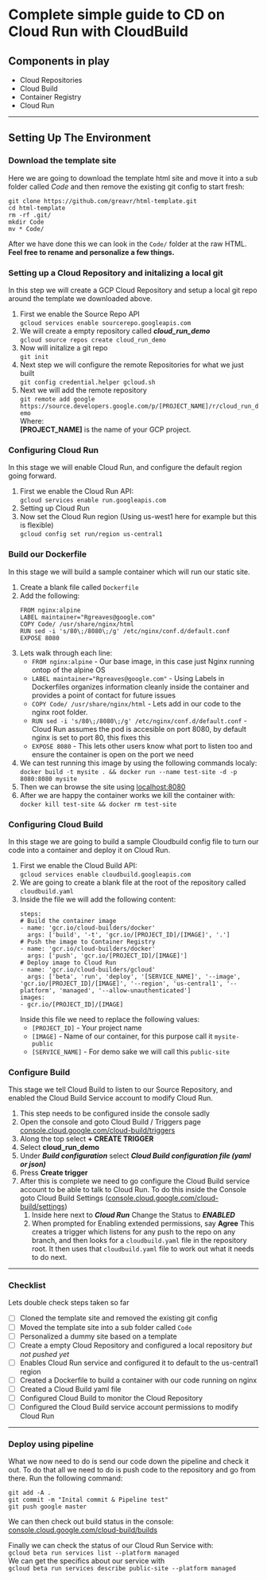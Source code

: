 # Complete simple guide to CD on Cloud Run with CloudBuild

## Components in play
* Cloud Repositories
* Cloud Build
* Container Registry
* Cloud Run
---
## Setting Up The Environment

### Download the template site
Here we are going to download the template html site and move it into a sub folder called *Code* and then remove the existing git config to start fresh:
```
git clone https://github.com/greavr/html-template.git
cd html-template
rm -rf .git/
mkdir Code
mv * Code/
```
After we have done this we can look in the `Code/` folder at the raw HTML.<br />
**Feel free to rename and personalize a few things.**

### Setting up a Cloud Repository and initalizing a local git
In this step we will create a GCP Cloud Repository and setup a local git repo around the template we downloaded above.
1. First we enable the Source Repo API<br />
```gcloud services enable sourcerepo.googleapis.com```
1. We will create a empty repository called ***cloud_run_demo***<br />
```gcloud source repos create cloud_run_demo```
1. Now will initalize a git repo<br />
```git init```
1. Next step we will configure the remote Repositories for what we just built<br />
```git config credential.helper gcloud.sh```
1. Next we will add the remote repository<br />
```git remote add google https://source.developers.google.com/p/[PROJECT_NAME]/r/cloud_run_demo```<br />
Where:<br />
**[PROJECT_NAME]** is the name of your GCP project.

### Configuring Cloud Run
In this stage we will enable Cloud Run, and configure the default region going forward.
1. First we enable the Cloud Run API:<br />
```gcloud services enable run.googleapis.com```
1. Setting up Cloud Run
  1. Now set the Cloud Run region (Using us-west1 here for example but this is flexible)<br />
  ```gcloud config set run/region us-central1```

### Build our Dockerfile
In this stage we will build a sample container which will run our static site.
1. Create a blank file called `Dockerfile`
1. Add the following:
      ```
      FROM nginx:alpine
      LABEL maintainer="Rgreaves@google.com"
      COPY Code/ /usr/share/nginx/html
      RUN sed -i 's/80\;/8080\;/g' /etc/nginx/conf.d/default.conf
      EXPOSE 8080
      ```
1. Lets walk through each line:
    * `FROM nginx:alpine` - Our base image, in this case just Nginx running ontop of the alpine OS
   * `LABEL maintainer="Rgreaves@google.com"` - Using Labels in Dockerfiles organizes information cleanly inside the container and provides a point of contact for future issues
    * `COPY Code/ /usr/share/nginx/html` - Lets add in our code to the nginx root folder. 
    * `RUN sed -i 's/80\;/8080\;/g' /etc/nginx/conf.d/default.conf` - Cloud Run assumes the pod is accesible on port 8080, by default nginx is set to port 80, this fixes this
    * `EXPOSE 8080` - This lets other users know what port to listen too and ensure the container is open on the port we need
1. We can test running this image by using the following commands localy: <br />
    `docker build -t mysite . && docker run --name test-site -d -p 8080:8080 mysite`
1. Then we can browse the site using [localhost:8080](http://localhost:8080)
1. After we are happy the container works we kill the container with: <br />
`docker kill test-site && docker rm test-site`

### Configuring Cloud Build
In this stage we are going to build a sample Cloudbuild config file to turn our code into a container and deploy it on Cloud Run.
1. First we enable the Cloud Build API:<br />
```gcloud services enable cloudbuild.googleapis.com```
1. We are going to create a blank file at the root of the repository called `cloudbuild.yaml`
1. Inside the file we will add the following content:
    ```
    steps:
    # Build the container image
    - name: 'gcr.io/cloud-builders/docker'
      args: ['build', '-t', 'gcr.io/[PROJECT_ID]/[IMAGE]', '.']
    # Push the image to Container Registry
    - name: 'gcr.io/cloud-builders/docker'
      args: ['push', 'gcr.io/[PROJECT_ID]/[IMAGE]']
    # Deploy image to Cloud Run
    - name: 'gcr.io/cloud-builders/gcloud'
      args: ['beta', 'run', 'deploy', '[SERVICE_NAME]', '--image', 'gcr.io/[PROJECT_ID]/[IMAGE]', '--region', 'us-central1', '--platform', 'managed', '--allow-unauthenticated']
    images:
    - gcr.io/[PROJECT_ID]/[IMAGE]
    ```
    Inside this file we need to replace the following values:<br />
    * `[PROJECT_ID]` - Your project name<br />
    * `[IMAGE]` - Name of our container, for this purpose call it `mysite-public`<br />
    * `[SERVICE_NAME]` - For demo sake we will call this `public-site`
        
### Configure Build
This stage we tell Cloud Build to listen to our Source Repository, and enabled the Cloud Build Service account to modify Cloud Run.
1. This step needs to be configured inside the console sadly
1. Open the console and goto Cloud Build / Triggers page [console.cloud.google.com/cloud-build/triggers](https://console.cloud.google.com/cloud-build/triggers)
1. Along the top select **+ CREATE TRIGGER**
1. Select **cloud_run_demo**
1. Under ***Build configuration*** select ***Cloud Build configuration file (yaml or json)***
1. Press **Create trigger**
1. After this is complete we need to go configure the Cloud Build service account to be able to talk to Cloud Run. To do this inside the Console goto Cloud Build Settings ([console.cloud.google.com/cloud-build/settings](https://console.cloud.google.com/cloud-build/settings))
    1. Inside here next to ***Cloud Run*** Change the Status to ***ENABLED***
    1. When prompted for Enabling extended permissions, say **Agree**
This creates a trigger which listens for any push to the repo on any branch, and then looks for a `cloudbuild.yaml` file in the repository root. It then uses that `cloudbuild.yaml` file to work out what it needs to do next.
---
### Checklist
Lets double check steps taken so far

- [ ]  Cloned the template site and removed the existing git config
- [ ]  Moved the template site into a sub folder called `Code`
- [ ]  Personalized a dummy site based on a template
- [ ]  Create a empty Cloud Repository and configured a local repository *but not pushed yet*
- [ ]  Enables Cloud Run service and configured it to default to the us-central1 region
- [ ]  Created a Dockerfile to build a container with our code running on nginx 
- [ ]  Created a Cloud Build yaml file
- [ ]  Configured Cloud Build to monitor the Cloud Repository
- [ ]  Configured the Cloud Build service account permissions to modify Cloud Run

---
### Deploy using pipeline

What we now need to do is send our code down the pipeline and check it out. To do that all we need to do is push code to the repository and go from there.
Run the following command:
```
git add -A .
git commit -m "Inital commit & Pipeline test"
git push google master
```

We can then check out build status in the console: [console.cloud.google.com/cloud-build/builds](https://console.cloud.google.com/cloud-build/builds)
    
Finally we can check the status of our Cloud Run Service with: <br />
`gcloud beta run services list --platform managed`<br />
We can get the specifics about our service with <br />
`gcloud beta run services describe public-site --platform managed`
